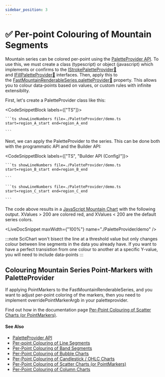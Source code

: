 ```yaml
---
sidebar_position: 3
---
```


# ✅ Per-point Colouring of Mountain Segments

Mountain series can be colored per-point using the [PaletteProvider API](/docs/2d-charts/chart-types/palette-provider-api/palette-provider-api-overview/index.md). To use this, we must create a class (typescript) or object (javascript) which implements or confirms to the [IStrokePaletteProvider:blue_book:](https://www.scichart.com/documentation/js/current/typedoc/interfaces/istrokepaletteprovider.html) and [IFillPaletteProvider:blue_book:](https://www.scichart.com/documentation/js/current/typedoc/interfaces/ifillpaletteprovider.html) interfaces. Then, apply this to the [FastMountainRenderableSeries.paletteProvider:blue_book:](https://www.scichart.com/documentation/js/current/typedoc/classes/fastmountainrenderableseries.html#paletteprovider) property. This allows you to colour data-points based on values, or custom rules with infinite extensiblity.

First, let's create a PaletteProvider class like this:

<CodeSnippetBlock labels={["TS"]}>

    ```ts showLineNumbers file=./PaletteProvider/demo.ts start=region_A_start end=region_A_end
 
    ```
 
</CodeSnippetBlock>
 

Next, we can apply the PaletteProvider to the series. This can be done both with the programmatic API and the Builder API:

<CodeSnippetBlock labels={["TS", "Builder API (Config)"]}>

    ```ts showLineNumbers file=./PaletteProvider/demo.ts start=region_B_start end=region_B_end
 
    ```
 
    ```ts showLineNumbers file=./PaletteProvider/demo.ts start=region_C_start end=region_C_end
 
    ```    

</CodeSnippetBlock>
 

The code above results in a [JavaScript Mountain Chart](https://demo.scichart.com/javascript-mountain-chart) with the following output. XValues > 200 are colored red, and XValues < 200 are the default series colors.

<LiveDocSnippet maxWidth={"100%"} name="./PaletteProvider/demo" />

:::note
SciChart won't bisect the line at a threshold value but only changes colour between line segments in the data you already have. If you want to have a perfect transistion from one colour to another at a specific Y-value, you will need to include data-points
:::

Colouring Mountain Series Point-Markers with PaletteProvider
------------------------------------------------------------

If applying PointMarkers to the FastMountainRenderableSeries, and you want to adjust per-point coloring of the markers, then you need to implement overridePointMarkerArgb in your paletteprovider.

Find out how in the documentation page [Per-Point Colouring of Scatter Charts (or PointMarkers)](/docs/2d-charts/chart-types/palette-provider-api/xy-scatter-renderable-series/index.md).

#### See Also

- [PaletteProvider API](/docs/2d-charts/chart-types/palette-provider-api/palette-provider-api-overview/index.md)
- [Per-point Colouring of Line Segments](/docs/2d-charts/chart-types/palette-provider-api/fast-line-renderable-series/index.md)
- [Per-Point Colouring of Band Segments](/docs/2d-charts/chart-types/palette-provider-api/fast-band-renderable-series/index.md)
- [Per-Point Colouring of Bubble Charts](/docs/2d-charts/chart-types/palette-provider-api/fast-bubble-renderable-series/index.md)
- [Per-Point Colouring of Candlestick / OHLC Charts](/docs/2d-charts/chart-types/palette-provider-api/fast-candlestick-ohlc-renderable-series/index.md)
- [Per-Point Colouring of Scatter Charts (or PointMarkers)](/docs/2d-charts/chart-types/palette-provider-api/xy-scatter-renderable-series/index.md)
- [Per-Point Colouring of Column Charts](/docs/2d-charts/chart-types/palette-provider-api/fast-column-renderable-series/index.md)